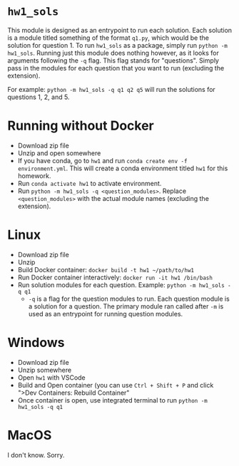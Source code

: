 # `hw1_sols`

This module is designed as an entrypoint to run each solution. Each solution is a module titled something of the format `q1.py`, which would be the solution for question 1. To run `hw1_sols` as a package, simply run `python -m hw1_sols`. Running just this module does nothing however, as it looks for arguments following the `-q` flag. This flag stands for "questions". Simply pass in the modules for each question that you want to run (excluding the extension).

For example: `python -m hw1_sols -q q1 q2 q5` will run the solutions for questions 1, 2, and 5.

# Running without Docker

- Download zip file
- Unzip and open somewhere
- If you have conda, go to `hw1` and run `conda create env -f environment.yml`. This will create a conda environment titled `hw1` for this homework.
- Run `conda activate hw1` to activate environment.
- Run `python -m hw1_sols -q <question_modules>`. Replace `<question_modules>` with the actual module names (excluding the extension).

# Linux

- Download zip file
- Unzip
- Build Docker container: `docker build -t hw1 ~/path/to/hw1`
- Run Docker container interactively: `docker run -it hw1 /bin/bash`
- Run solution modules for each question. Example: `python -m hw1_sols -q q1`
  - `-q` is a flag for the question modules to run. Each question module is a solution for a question. The primary module ran called after `-m` is used as an entrypoint for running question modules.

# Windows

- Download zip file
- Unzip somewhere
- Open `hw1` with VSCode
- Build and Open container (you can use `Ctrl + Shift + P` and click ">Dev Containers: Rebuild Container"
- Once container is open, use integrated terminal to run `python -m hw1_sols -q q1`

# MacOS

I don't know. Sorry.

